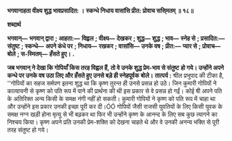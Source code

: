 **भगवानाहता वीक्ष्य शुद्ध भावप्रसादित: ।** **स्कन्धे निधाय वासांसि प्रीत: प्रोवाच ससि्मतम् ॥ १८॥** 

**शब्दार्थ** 

**भगवान्—** **भगवान् द्वारा** **; आहता:—** **विह्वल** **; वीक्ष्य—** **देखकर** **; शुद्ध—** **शुद्ध** **; भाव—** **स्नेह से** **; प्रसादित:—** **संतुष्ट** **; स्कन्धे—** **अपने कंधे पर** **; निधाय—** **रखकर** **; वासांसि—** **उनके वष** **; प्रीत:—** **प्यार से** **; प्रोवाच—** **बोले** **; स-स्मितम्—** **हँसते हुए।** **.** 

**जब भगवान् ने देखा कि गोपियाँ किस तरह विह्वल हैं, तो वे उनके शुद्ध प्रेम-भाव से संतुष्ट** **हो गये। उन्होंने अपने कन्धे पर उनके वष उठा लिए और हँसते हुए उनसे बड़े ही स्नेहपूर्वक** **बोले।** **तात्पर्य :** श्रील प्रभुपाद की टीका है, ''गोपियों का सहज सर्मपण इतना शुद्ध था कि कृष्ण तुरन्त ही उनसे प्रसन्न हो उठे। जिन कुमारी गोपियों ने कात्यायनी से कृष्ण को पति रूप में पाने की प्रार्थना की थी इस प्रकार से वे प्रसन्न हो गईं। कोई षी अपने पति के अतिरिक्त अन्य किसी के समक्ष नंगी नहीं हो सकती। कुमारी गोपियों ने कृष्ण को पति रूप में चाहा था और उन्होंने इस प्रकार उनकी इच्छा पूरी कर दी।ÓÓ गोपियों जैसी राजसी युवतियों के लिए किसी युवक के समक्ष नग्न खड़ी होना मृत्यु से भी बढ़कर था फिर भी उन्होंने कृष्ण के आनन्द के लिए सब कुछ त्यागने का निश्चय किया। कृष्ण अपने प्रति उनकी प्रेम-शक्ति को देखना चाहते थे और वे उनकी अनन्य भक्ति से पूरी तरह संतुष्ट हो गये।  